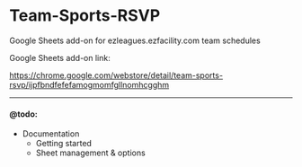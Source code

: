 # Team-Sports-RSVP
Google Sheets add-on for ezleagues.ezfacility.com team schedules

Google Sheets add-on link:

https://chrome.google.com/webstore/detail/team-sports-rsvp/ijpfbndfefefamogmomfgllnomhcgghm

---
#### @todo: 
- Documentation
  - Getting started
  - Sheet management & options



